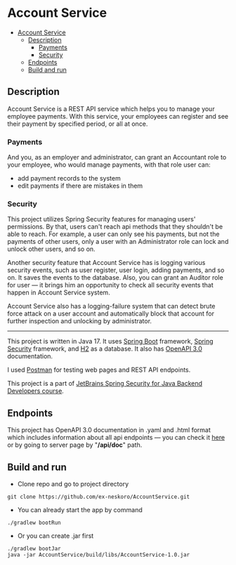 # Account Service

<!-- TOC -->
* [Account Service](#account-service)
  * [Description](#description)
    * [Payments](#payments)
    * [Security](#security)
  * [Endpoints](#endpoints)
  * [Build and run](#build-and-run)
<!-- TOC -->

## Description

Account Service is a REST API service which helps you to manage your employee payments. With this service, your employees
can register and see their payment by specified period, or all at once.

### Payments

And you, as an employer and administrator, can grant an Accountant role to your employee, who would manage payments,
with that role user can:
 - add payment records to the system
 - edit payments if there are mistakes in them

### Security

This project utilizes Spring Security features for managing users' permissions.
By that, users can't reach api methods that they shouldn't be able to reach. For example, a user can only see his
payments, but not the payments of other users, only a user with an Administrator role can lock and unlock other users,
and so on.

Another security feature that Account Service has is logging various security events, such as user register, user login,
adding payments, and so on. It saves the events to the database.
Also, you can grant an Auditor role for user — it brings him an opportunity to check all security events that happen in 
Account Service system.

Account Service also has a logging-failure system that can detect brute force attack on a user account and automatically
block that account for further inspection and unlocking by administrator.

---

This project is written in Java 17. It uses [Spring Boot](https://spring.io/projects/spring-boot#overview) framework,
[Spring Security](https://docs.spring.io/spring-security/reference/index.html) framework, 
and [H2](https://www.h2database.com/html/main.html) as a database. 
It also has [OpenAPI 3.0](https://swagger.io/specification/v3/) documentation.

I used [Postman](https://www.postman.com/) for testing web pages and REST API endpoints.

This project is a part of [JetBrains Spring Security for Java Backend Developers course](https://hyperskill.org/tracks/38?category=2).

## Endpoints

This project has OpenAPI 3.0 documentation in .yaml and .html format which includes information about all api endpoints — 
you can check it [here](https://app.swaggerhub.com/apis-docs/EXNESKORO/account-service_api/1.0.0) or by going 
to server page by "**/api/doc**" path.

## Build and run

- Clone repo and go to project directory

```shell
git clone https://github.com/ex-neskoro/AccountService.git 
```

- You can already start the app by command
```shell
./gradlew bootRun
```

- Or you can create .jar first
```shell
./gradlew bootJar
java -jar AccountService/build/libs/AccountService-1.0.jar
```
